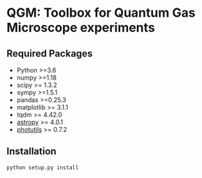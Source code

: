 QGM: Toolbox for Quantum Gas Microscope experiments
================================

Required Packages
------------

* Python >=3.6
* numpy  >=1.18
* scipy  >= 1.3.2
* sympy  >=1.5.1
* pandas  >=0.25.3
* matplotlib  >= 3.1.1
* tqdm >= 4.42.0
* [astropy](https://www.astropy.org/) >= 4.0.1
* [photutils](https://photutils.readthedocs.io/en/stable/) >= 0.7.2

Installation
------------

```bash
python setup.py install
```
